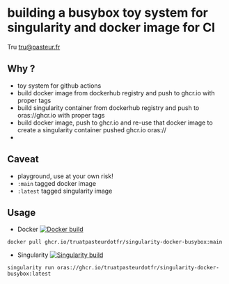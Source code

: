 # building a busybox toy system for singularity and docker image for CI

Tru <tru@pasteur.fr>

## Why ?
- toy system for github actions
- build docker image from dockerhub registry and push to ghcr.io with proper tags
- build singularity container from dockerhub registry and push to oras://ghcr.io with proper tags 
- build docker image, push to ghcr.io and re-use that docker image to create a singularity container pushed ghcr.io oras://
- 
## Caveat
- playground, use at your own risk!
- `:main` tagged docker image
- `:latest` tagged singularity image

## Usage
- Docker [![Docker build](https://github.com/truatpasteurdotfr/singularity-docker-busybox/actions/workflows/docker-publish.yml/badge.svg)](https://github.com/truatpasteurdotfr/singularity-docker-busybox/actions/workflows/docker-publish.yml)
```
docker pull ghcr.io/truatpasteurdotfr/singularity-docker-busybox:main
```

- Singularity [![Singularity build](https://github.com/truatpasteurdotfr/singularity-docker-busybox/actions/workflows/singularity-publish.yml/badge.svg)](https://github.com/truatpasteurdotfr/singularity-docker-busybox/actions/workflows/singularity-publish.yml)
```
singularity run oras://ghcr.io/truatpasteurdotfr/singularity-docker-busybox:latest
```
